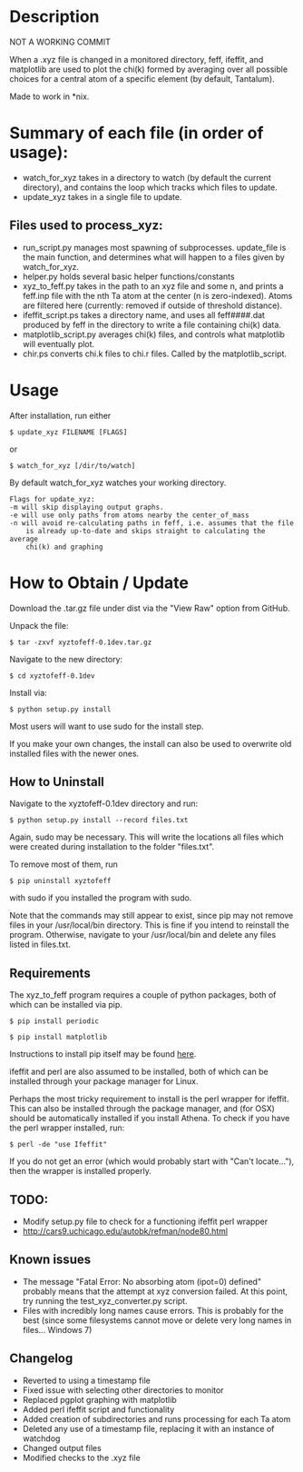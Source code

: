 Description
===========

NOT A WORKING COMMIT

When a .xyz file is changed in a monitored directory, feff, ifeffit, and matplotlib are used to plot the chi(k) formed by averaging over all possible choices for a central atom of a specific element (by default, Tantalum).  

Made to work in \*nix.

Summary of each file (in order of usage):
==================
- watch\_for\_xyz takes in a directory to watch (by default the current directory), and contains the loop which tracks which files to update.  
- update\_xyz takes in a single file to update.

Files used to process\_xyz:
---------------
- run\_script.py manages most spawning of subprocesses.  update\_file is the main function, and determines what will happen to a files given by watch\_for\_xyz.
- helper.py holds several basic helper functions/constants
- xyz\_to\_feff.py takes in the path to an xyz file and some n, and prints a feff.inp file with the nth Ta atom at the center (n is zero-indexed).  Atoms are filtered here (currently: removed if outside of threshold distance).
- ifeffit\_script.ps takes a directory name, and uses all feff####.dat produced by feff in the directory to write a file containing chi(k) data.  
- matplotlib\_script.py averages chi(k) files, and controls what matplotlib will eventually plot.
- chir.ps converts chi.k files to chi.r files.  Called by the matplotlib\_script.

Usage
=====

After installation, run either 

    $ update_xyz FILENAME [FLAGS]

or 

    $ watch_for_xyz [/dir/to/watch]

By default watch\_for\_xyz watches your working directory.  

    Flags for update_xyz:
    -m will skip displaying output graphs.
    -e will use only paths from atoms nearby the center_of_mass 
    -n will avoid re-calculating paths in feff, i.e. assumes that the file 
        is already up-to-date and skips straight to calculating the average
        chi(k) and graphing

How to Obtain / Update
===========
Download the .tar.gz file under dist via the "View Raw" option from GitHub.

Unpack the file:

    $ tar -zxvf xyztofeff-0.1dev.tar.gz

Navigate to the new directory:

    $ cd xyztofeff-0.1dev

Install via:

    $ python setup.py install 

Most users will want to use sudo for the install step.

If you make your own changes, the install can also be used to overwrite old installed files with the newer ones.  

How to Uninstall
-------------
Navigate to the xyztofeff-0.1dev directory and run:

    $ python setup.py install --record files.txt

Again, sudo may be necessary.  This will write the locations all files which were created during installation to the folder "files.txt".  

To remove most of them, run 

    $ pip uninstall xyztofeff

with sudo if you installed the program with sudo.

Note that the commands may still appear to exist, since pip may not remove files in your /usr/local/bin directory.  This is fine if you intend to reinstall the program.  Otherwise, navigate to your /usr/local/bin and delete any files listed in files.txt.

Requirements
------------
The xyz\_to\_feff program requires a couple of python packages, both of which can be installed via pip. 

    $ pip install periodic

    $ pip install matplotlib

Instructions to install pip itself may be found [here](http://pip.readthedocs.org/en/latest/installing.html).

ifeffit and perl are also assumed to be installed, both of which can be installed through your package manager for Linux.  

Perhaps the most tricky requirement to install is the perl wrapper for ifeffit.  This can also be installed through the package manager, and (for OSX) should be automatically installed if you install Athena.  To check if you have the perl wrapper installed, run: 

    $ perl -de "use Ifeffit"

If you do not get an error (which would probably start with "Can't locate..."), then the wrapper is installed properly.  

TODO:
----
- Modify setup.py file to check for a functioning ifeffit perl wrapper
- http://cars9.uchicago.edu/autobk/refman/node80.html

Known issues
----
- The message "Fatal Error: No absorbing atom (ipot=0) defined" probably means that the attempt at xyz conversion failed.  At this point, try running the test\_xyz\_converter.py script.
- Files with incredibly long names cause errors.  This is probably for the best (since some filesystems cannot move or delete very long names in files... Windows 7)

Changelog 
----
- Reverted to using a timestamp file
- Fixed issue with selecting other directories to monitor
- Replaced pgplot graphing with matplotlib
- Added perl ifeffit script and functionality
- Added creation of subdirectories and runs processing for each Ta atom
- Deleted any use of a timestamp file, replacing it with an instance of watchdog
- Changed output files
- Modified checks to the .xyz file
